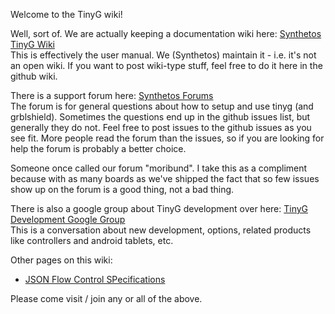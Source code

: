 Welcome to the TinyG wiki!

Well, sort of. We are actually keeping a documentation wiki here: [Synthetos TinyG Wiki](http://www.synthetos.com/wiki/index.php?title=Projects:TinyG)<br>
This is effectively the user manual. We (Synthetos) maintain it - i.e. it's not an open wiki. If you want to post wiki-type stuff, feel free to do it here in the github wiki.

There is a support forum here: [Synthetos Forums](http://www.synthetos.com/forums/)<br>
The forum is for general questions about how to setup and use tinyg (and grblshield). Sometimes the questions end up in the github issues list, but generally they do not. Feel free to post issues to the github issues as you see fit. More people read the forum than the issues, so if you are looking for help the forum is probably a better choice.

Someone once called our forum "moribund". I take this as a compliment because with as many boards as we've shipped the fact that so few issues show up on the forum is a good thing, not a bad thing.

There is also a google group about TinyG development over here: [TinyG Development Google Group](https://groups.google.com/forum/?hl=en&fromgroups#!forum/devTinyG)<br>
This is a conversation about new development, options, related products like controllers and android tablets, etc.

Other pages on this wiki:
* [JSON Flow Control SPecifications](http://www.synthetos.com/)

Please come visit / join any or all of the above.

